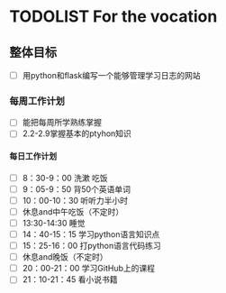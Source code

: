 # TODOLIST For the vocation

## 整体目标
- [ ] 用python和flask编写一个能够管理学习日志的网站
### 每周工作计划
- [ ] 能把每周所学熟练掌握
- [ ] 2.2-2.9掌握基本的ptyhon知识
#### 每日工作计划
- [ ] 8：30-9：00 洗漱 吃饭
- [ ] 9：05-9：50 背50个英语单词
- [ ] 10：00-10：30 听听力半小时
- [ ] 休息and中午吃饭（不定时）
- [ ] 13:30-14:30 睡觉
- [ ] 14：40-15：15 学习python语言知识点
- [ ] 15：25-16：00 打python语言代码练习
- [ ] 休息and晚饭（不定时）
- [ ] 20：00-21：00 学习GitHub上的课程
- [ ] 21：10-21：45 看小说书籍
